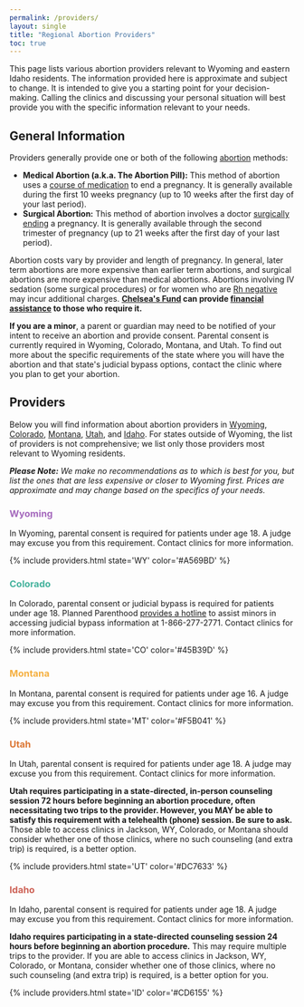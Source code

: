 ```yaml
---
permalink: /providers/
layout: single
title: "Regional Abortion Providers"
toc: true
---
```


This page lists various abortion providers relevant to Wyoming and eastern Idaho residents.
The information provided here is approximate and subject to change. It is
intended to give you a starting point for your decision-making.
Calling the clinics and discussing your personal situation will best
provide you with the specific information relevant to your needs.

## General Information

Providers generally provide one or both of the following
[abortion](/abortion) methods:

* **Medical Abortion (a.k.a. The Abortion Pill):** This method of abortion
    uses a [course of
    medication](https://www.plannedparenthood.org/learn/abortion/the-abortion-pill)
    to end a pregnancy. It is generally available during the first 10
    weeks pregnancy (up to 10 weeks after the first day of your
    last period).
* **Surgical Abortion:** This method of abortion involves a doctor
    [surgically ending](https://www.plannedparenthood.org/learn/abortion/in-clinic-abortion-procedures)
    a pregnancy. It is generally available through the second
    trimester of pregnancy (up to 21 weeks after the first day of your
    last period).

Abortion costs vary by provider and length of pregnancy. In general,
later term abortions are more expensive than earlier term abortions,
and surgical abortions are more expensive than medical
abortions. Abortions involving IV sedation (some surgical procedures)
or for women who are [Rh
negative](https://www.acog.org/Patients/FAQs/The-Rh-Factor-How-It-Can-Affect-Your-Pregnancy)
may incur additional charges. **[Chelsea's Fund](/) can provide
[financial assistance](/financial) to those who require it.**

**If you are a minor**, a parent or guardian may need to be notified
of your intent to receive an abortion and provide consent. Parental
consent is currently required in Wyoming, Colorado, Montana, and
Utah. To find out more about the specific requirements of the state
where you will have the abortion and that state's judicial bypass options, contact
the clinic where you plan to get your abortion.

## Providers

Below you will find information about abortion providers in
[Wyoming](#wyoming), [Colorado](#colorado), [Montana](#montana),
[Utah](#utah), and [Idaho](#idaho). For states outside of Wyoming, the
list of providers is not comprehensive; we list only those providers
most relevant to Wyoming residents.

_**Please Note:** We make no recommendations as to which is best for
   you, but list the ones that are less expensive or closer to Wyoming
   first. Prices are approximate and may change based on the specifics
   of your needs._

### <span style="color: #A569BD">Wyoming</span>

In Wyoming, parental consent is required for patients under age 18.  A
judge may excuse you from this requirement. Contact clinics for more
information.

{% include providers.html state='WY' color='#A569BD' %}

### <span style="color: #45B39D">Colorado</span>

In Colorado, parental consent or judicial bypass is required for
patients under age 18. Planned Parenthood [provides a
hotline](https://www.plannedparenthood.org/planned-parenthood-rocky-mountains/planned-parenthood-parental-notification/judicial-bypass-faq)
to assist minors in accessing judicial bypass information at
1-866-277-2771. Contact clinics for more information.

{% include providers.html state='CO' color='#45B39D' %}

### <span style="color: #F5B041">Montana</span>

In Montana, parental consent is required for patients under age 16. A
judge may excuse you from this requirement. Contact clinics for more
information.

{% include providers.html state='MT' color='#F5B041' %}

### <span style="color: #DC7633">Utah</span>

In Utah, parental consent is required for patients under age 18. A
judge may excuse you from this requirement. Contact clinics for more
information.

**Utah requires participating in a state-directed, in-person
counseling session 72 hours before beginning an abortion procedure,
often necessitating two trips to the provider. However, you MAY be able 
to satisfy this requirement with a telehealth (phone) session. Be sure to ask.** 
Those able to access clinics in Jackson, WY, Colorado, or Montana should 
consider whether one of those clinics, where no such counseling 
(and extra trip) is required, is a better option.

{% include providers.html state='UT' color='#DC7633' %}

### <span style="color: #CD6155">Idaho</span>

In Idaho, parental consent is required for patients under age 18. A
judge may excuse you from this requirement. Contact clinics for more
information.

**Idaho requires participating in a state-directed counseling session
  24 hours before beginning an abortion procedure.** This may require
  multiple trips to the provider. If you are able to access clinics in
  Jackson, WY, Colorado, or Montana, consider whether one of
  those clinics, where no such counseling (and extra trip) is
  required, is a better option for you.

{% include providers.html state='ID' color='#CD6155' %}
